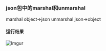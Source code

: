 ### json包中的marshal和unmarshal
marshal object->json
unmarshal json->object

#### 运行结果
![Imgur](http://i.imgur.com/5dxFeZp.png)